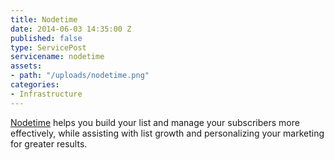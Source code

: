 ```yaml
---
title: Nodetime
date: 2014-06-03 14:35:00 Z
published: false
type: ServicePost
servicename: nodetime
assets:
- path: "/uploads/nodetime.png"
categories:
- Infrastructure
---
```


[Nodetime](http://nodetime.com/) helps you build your list and manage your subscribers more effectively, while assisting with list growth and personalizing your marketing for greater results.
